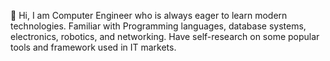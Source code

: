 👋 Hi, I am Computer Engineer who is always eager to learn modern technologies.
Familiar with Programming languages, database systems, electronics, robotics, and
networking. Have self-research on some popular tools and framework used in IT markets.
<!--
- 👀 I’m interested in ...
- 🌱 I’m currently learning ...
- 💞️ I’m looking to collaborate on ...
- 📫 How to reach me ... --->

<!---
BadriGau/BadriGau is a ✨ special ✨ repository because its `README.md` (this file) appears on your GitHub profile.
You can click the Preview link to take a look at your changes.
--->
